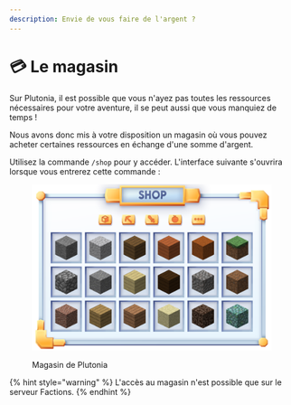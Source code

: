 ```yaml
---
description: Envie de vous faire de l'argent ?
---
```


# 💳 Le magasin

Sur Plutonia, il est possible que vous n'ayez pas toutes les ressources nécessaires pour votre aventure, il se peut aussi que vous manquiez de temps !

Nous avons donc mis à votre disposition un magasin où vous pouvez acheter certaines ressources en échange d'une somme d'argent.

Utilisez la commande `/shop` pour y accéder. L'interface suivante s'ouvrira lorsque vous entrerez cette commande :

<figure><img src="../.gitbook/assets/shop.png" alt=""><figcaption><p>Magasin de Plutonia</p></figcaption></figure>



{% hint style="warning" %}
L'accès au magasin n'est possible que sur le serveur Factions.
{% endhint %}


